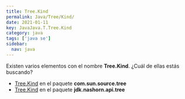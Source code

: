 ```yaml
---
title: Tree.Kind
permalink: Java/Tree/Kind/
date: 2021-01-11
key: JavaJava.T.Tree.Kind
category: java
tags: ['java se']
sidebar: 
  nav: java
---
```


Existen varios elementos con el nombre **Tree.Kind**. ¿Cuál de ellas estás buscando?
<ul>
<li><a href="/Java/Tree/Kind-com-sun-source-tree/">Tree.Kind</a> en el paquete <strong>com.sun.source.tree</strong></li>
<li><a href="/Java/Tree/Kind-jdk-nashorn-api-tree/">Tree.Kind</a> en el paquete <strong>jdk.nashorn.api.tree</strong></li>
<ul>

